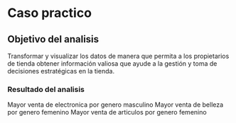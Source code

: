 # Caso practico

## Objetivo del analisis
Transformar y visualizar los datos de manera que permita a los propietarios de tienda obtener información valiosa que ayude a la gestión y toma de decisiones estratégicas en la tienda.

### Resultado del analisis
Mayor venta de electronica por genero masculino
Mayor venta de belleza por genero femenino 
Mayor venta de articulos por genero femenino 
